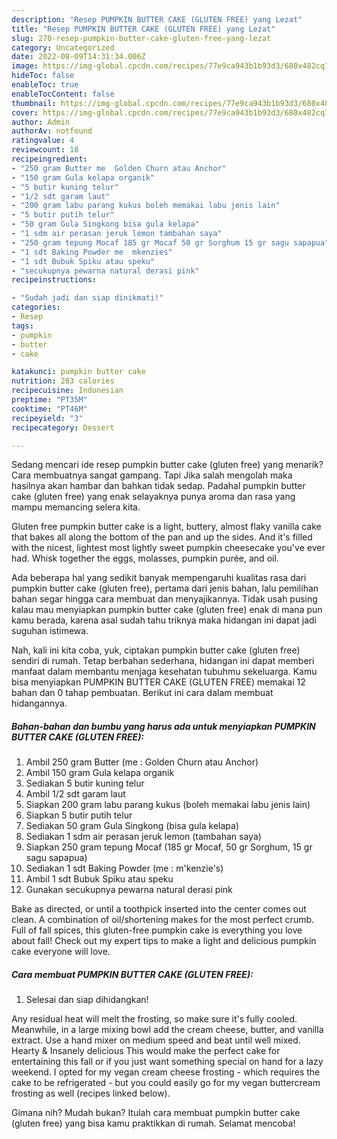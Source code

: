 ```yaml
---
description: "Resep PUMPKIN BUTTER CAKE (GLUTEN FREE) yang Lezat"
title: "Resep PUMPKIN BUTTER CAKE (GLUTEN FREE) yang Lezat"
slug: 270-resep-pumpkin-butter-cake-gluten-free-yang-lezat
category: Uncategorized
date: 2022-08-09T14:31:34.006Z
image: https://img-global.cpcdn.com/recipes/77e9ca943b1b93d3/680x482cq70/pumpkin-butter-cake-gluten-free-foto-resep-utama.jpg
hideToc: false
enableToc: true
enableTocContent: false
thumbnail: https://img-global.cpcdn.com/recipes/77e9ca943b1b93d3/680x482cq70/pumpkin-butter-cake-gluten-free-foto-resep-utama.jpg
cover: https://img-global.cpcdn.com/recipes/77e9ca943b1b93d3/680x482cq70/pumpkin-butter-cake-gluten-free-foto-resep-utama.jpg
author: Admin
authorAv: notfound
ratingvalue: 4
reviewcount: 18
recipeingredient:
- "250 gram Butter me  Golden Churn atau Anchor"
- "150 gram Gula kelapa organik"
- "5 butir kuning telur"
- "1/2 sdt garam laut"
- "200 gram labu parang kukus boleh memakai labu jenis lain"
- "5 butir putih telur"
- "50 gram Gula Singkong bisa gula kelapa"
- "1 sdm air perasan jeruk lemon tambahan saya"
- "250 gram tepung Mocaf 185 gr Mocaf 50 gr Sorghum 15 gr sagu sapapua"
- "1 sdt Baking Powder me  mkenzies"
- "1 sdt Bubuk Spiku atau speku"
- "secukupnya pewarna natural derasi pink"
recipeinstructions:

- "Sudah jadi dan siap dinikmati!"
categories:
- Resep
tags:
- pumpkin
- butter
- cake

katakunci: pumpkin butter cake 
nutrition: 283 calories
recipecuisine: Indonesian
preptime: "PT35M"
cooktime: "PT46M"
recipeyield: "3"
recipecategory: Dessert

---
```



Sedang mencari ide resep pumpkin butter cake (gluten free) yang menarik? Cara membuatnya sangat gampang. Tapi Jika salah mengolah maka hasilnya akan hambar dan bahkan tidak sedap. Padahal pumpkin butter cake (gluten free) yang enak selayaknya punya aroma dan rasa yang mampu memancing selera kita.


Gluten free pumpkin butter cake is a light, buttery, almost flaky vanilla cake that bakes all along the bottom of the pan and up the sides. And it&#39;s filled with the nicest, lightest most lightly sweet pumpkin cheesecake you&#39;ve ever had. Whisk together the eggs, molasses, pumpkin purée, and oil.

Ada beberapa hal yang sedikit banyak mempengaruhi kualitas rasa dari pumpkin butter cake (gluten free), pertama dari jenis bahan, lalu pemilihan bahan segar hingga cara membuat dan menyajikannya. Tidak usah pusing kalau mau menyiapkan pumpkin butter cake (gluten free) enak di mana pun kamu berada, karena asal sudah tahu triknya maka hidangan ini dapat jadi suguhan istimewa.


Nah, kali ini kita coba, yuk, ciptakan pumpkin butter cake (gluten free) sendiri di rumah. Tetap berbahan sederhana, hidangan ini dapat memberi manfaat dalam membantu menjaga kesehatan tubuhmu sekeluarga. Kamu bisa menyiapkan PUMPKIN BUTTER CAKE (GLUTEN FREE) memakai 12 bahan dan 0 tahap pembuatan. Berikut ini cara dalam membuat hidangannya.

<!--inarticleads1-->

##### Bahan-bahan dan bumbu yang harus ada untuk menyiapkan PUMPKIN BUTTER CAKE (GLUTEN FREE):

1. Ambil 250 gram Butter (me : Golden Churn atau Anchor)
1. Ambil 150 gram Gula kelapa organik
1. Sediakan 5 butir kuning telur
1. Ambil 1/2 sdt garam laut
1. Siapkan 200 gram labu parang kukus (boleh memakai labu jenis lain)
1. Siapkan 5 butir putih telur
1. Sediakan 50 gram Gula Singkong (bisa gula kelapa)
1. Sediakan 1 sdm air perasan jeruk lemon (tambahan saya)
1. Siapkan 250 gram tepung Mocaf (185 gr Mocaf, 50 gr Sorghum, 15 gr sagu sapapua)
1. Sediakan 1 sdt Baking Powder (me : m&#39;kenzie&#39;s)
1. Ambil 1 sdt Bubuk Spiku atau speku
1. Gunakan secukupnya pewarna natural derasi pink


Bake as directed, or until a toothpick inserted into the center comes out clean. A combination of oil/shortening makes for the most perfect crumb. Full of fall spices, this gluten-free pumpkin cake is everything you love about fall! Check out my expert tips to make a light and delicious pumpkin cake everyone will love. 

<!--inarticleads2-->

##### Cara membuat PUMPKIN BUTTER CAKE (GLUTEN FREE):


1. Selesai dan siap dihidangkan!

Any residual heat will melt the frosting, so make sure it&#39;s fully cooled. Meanwhile, in a large mixing bowl add the cream cheese, butter, and vanilla extract. Use a hand mixer on medium speed and beat until well mixed. Hearty &amp; Insanely delicious This would make the perfect cake for entertaining this fall or if you just want something special on hand for a lazy weekend. I opted for my vegan cream cheese frosting - which requires the cake to be refrigerated - but you could easily go for my vegan buttercream frosting as well (recipes linked below). 

Gimana nih? Mudah bukan? Itulah cara membuat pumpkin butter cake (gluten free) yang bisa kamu praktikkan di rumah. Selamat mencoba!
